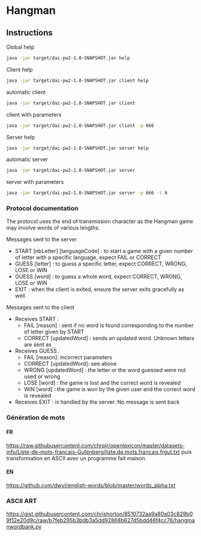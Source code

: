 # Hangman

## Instructions

Global help
```bash
java -jar target/dai-pw2-1.0-SNAPSHOT.jar help
```

Client help
```bash
java -jar target/dai-pw2-1.0-SNAPSHOT.jar client help
```

automatic client
```bash
java -jar target/dai-pw2-1.0-SNAPSHOT.jar client
```

client with parameters
```bash
java -jar target/dai-pw2-1.0-SNAPSHOT.jar client -p 666
```

Server help
```bash
java -jar target/dai-pw2-1.0-SNAPSHOT.jar server help
```

automatic server
```bash
java -jar target/dai-pw2-1.0-SNAPSHOT.jar server
```

server with parameters
```bash
java -jar target/dai-pw2-1.0-SNAPSHOT.jar server -p 666 -t 6
```

### Protocol documentation

The protocol uses the end of transmission character as the Hangman game may involve words of various lengths.

Messages sent to the server
- START [nbLetter] [languageCode] : to start a game with a given number of letter with a specific language, expect FAIL or CORRECT
- GUESS [letter] : to guess a specific letter, expect CORRECT, WRONG, LOSE or WIN
- GUESS [word] : to guess a whole word, expect CORRECT, WRONG, LOSE or WIN
- EXIT : when the client is exited, ensure the server exits gracefully as well

Messages sent to the client
- Receives START :
  - FAIL [reason] : sent if no word is found corresponding to the number of letter given by START
  - CORRECT [updatedWord] : sends an updated word. Unknown letters are sent as `_`
- Receives GUESS :
  - FAIL [reason]: incorrect parameters
  - CORRECT [updatedWord]: see above
  - WRONG [updatedWord] : the letter or the word guessed were not used or wrong
  - LOSE [word] : the game is lost and the correct word is revealed
  - WIN [word] : the game is won by the given user and the correct word is revealed
- Receives EXIT : is handled by the server. No message is sent back

### Génération de mots
#### FR
https://raw.githubusercontent.com/chrplr/openlexicon/master/datasets-info/Liste-de-mots-francais-Gutenberg/liste.de.mots.francais.frgut.txt
puis transformation en ASCII avec un programme fait maison

#### EN
https://github.com/dwyl/english-words/blob/master/words_alpha.txt

### ASCII ART
https://gist.githubusercontent.com/chrishorton/8510732aa9a80a03c829b09f12e20d9c/raw/b7feb295b3bdb3a5dd92868b627d5bdd46f4cc76/hangmanwordbank.py